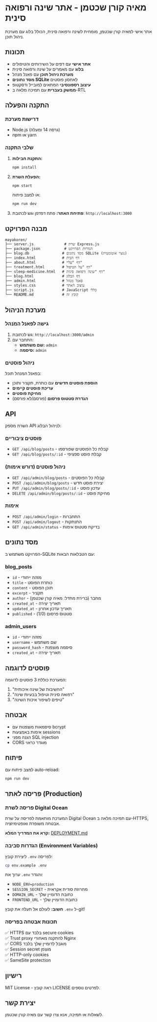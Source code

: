 # מאיה קורן שכטמן - אתר שינה ורפואה סינית

אתר אישי למאיה קורן שכטמן, מומחית לשינה ורפואה סינית, הכולל בלוג עם מערכת ניהול תוכן.

## תכונות

- **אתר אישי** עם דפים על השירותים והטיפולים
- **בלוג** עם מאמרים על שינה ורפואה סינית
- **מערכת ניהול תוכן** עם פאנל מנהל
- **מסד נתונים SQLite** לאחסון פוסטים
- **עיצוב רספונסיבי** המתאים למובייל ודסקטופ
- **ממשק בעברית** עם תמיכה מלאה ב-RTL

## התקנה והפעלה

### דרישות מערכת
- Node.js (גרסה 14 ומעלה)
- npm או yarn

### שלבי התקנה

1. **התקנת חבילות:**
   ```bash
   npm install
   ```

2. **הפעלת השרת:**
   ```bash
   npm start
   ```
   
   או למצב פיתוח:
   ```bash
   npm run dev
   ```

3. **פתיחת האתר:**
   פתח דפדפן וגש לכתובת: `http://localhost:3000`

## מבנה הפרויקט

```
mayakoren/
├── server.js              # שרת Express.js
├── package.json           # הגדרות הפרויקט
├── blog.db               # מסד נתונים SQLite (נוצר אוטומטית)
├── index.html            # דף הבית
├── about.html            # דף "עליי"
├── treatment.html        # דף "על הטיפול"
├── sleep-medicine.html   # דף "שינה ורפואה סינית"
├── blog.html             # דף הבלוג
├── admin.html            # פאנל מנהל
├── styles.css            # עיצוב האתר
├── script.js             # JavaScript כללי
└── README.md             # קובץ זה
```

## מערכת הניהול

### גישה לפאנל המנהל
1. גש לכתובת: `http://localhost:3000/admin`
2. התחבר עם:
   - **שם משתמש:** `admin`
   - **סיסמה:** `admin`

### ניהול פוסטים
בפאנל המנהל תוכל:
- **הוספת פוסטים חדשים** עם כותרת, תקציר ותוכן
- **עריכת פוסטים קיימים**
- **מחיקת פוסטים**
- **הגדרת סטטוס פרסום** (פורסם/לא פורסם)

## API

השרת מספק API לניהול הבלוג:

### פוסטים ציבוריים
- `GET /api/blog/posts` - קבלת כל הפוסטים שפורסמו
- `GET /api/blog/posts/:id` - קבלת פוסט ספציפי

### ניהול פוסטים (דורש אימות)
- `GET /api/admin/blog/posts` - קבלת כל הפוסטים
- `POST /api/admin/blog/posts` - יצירת פוסט חדש
- `PUT /api/admin/blog/posts/:id` - עדכון פוסט
- `DELETE /api/admin/blog/posts/:id` - מחיקת פוסט

### אימות
- `POST /api/admin/login` - התחברות
- `POST /api/admin/logout` - התנתקות
- `GET /api/admin/status` - בדיקת סטטוס אימות

## מסד נתונים

הפרויקט משתמש ב-SQLite עם הטבלאות הבאות:

### blog_posts
- `id` - מזהה ייחודי
- `title` - כותרת הפוסט
- `content` - תוכן הפוסט
- `excerpt` - תקציר
- `author` - מחבר (ברירת מחדל: מאיה קורן שכטמן)
- `created_at` - תאריך יצירה
- `updated_at` - תאריך עדכון אחרון
- `published` - סטטוס פרסום (1/0)

### admin_users
- `id` - מזהה ייחודי
- `username` - שם משתמש
- `password_hash` - סיסמה מוצפנת
- `created_at` - תאריך יצירה

## פוסטים לדוגמה

המערכת כוללת 3 פוסטים לדוגמה:
1. "החשיבות של שינה איכותית"
2. "רפואה סינית וטיפול בבעיות שינה"
3. "טיפים לשיפור איכות השינה"

## אבטחה

- סיסמאות מוצפנות עם bcrypt
- אימות באמצעות sessions
- הגנה מפני SQL injection
- CORS מוגדר כראוי

## פיתוח

למצב פיתוח עם auto-reload:
```bash
npm run dev
```

## פריסה לאתר (Production)

### פריסה לשרת Digital Ocean

המערכת מותאמת לפריסה על שרת Digital Ocean עם תמיכה מלאה ב-HTTPS, אבטחה משופרת ואופטימיזציה.

**קרא את המדריך המלא:** [DEPLOYMENT.md](./DEPLOYMENT.md)

### הגדרות סביבה (Environment Variables)

ליצירת קובץ `.env` לפריסה:

```bash
cp env.example .env
```

ערוך את `.env` והגדר:
- `NODE_ENV=production`
- `SESSION_SECRET` - מחרוזת סודית אקראית
- `DOMAIN_URL` - כתובת הדומיין שלך
- `FRONTEND_URL` - כתובת הדומיין שלך

**חשוב:** לעולם אל תעלה את קובץ `.env` ל-git!

### תכונות אבטחה בפריסה

✅ HTTPS בלבד עם secure cookies  
✅ Trust proxy להתקנה מאחורי Nginx  
✅ CORS מוגבל לדומיין שלך בלבד  
✅ Session secret מוצפן  
✅ HTTP-only cookies  
✅ SameSite protection  

## רישיון

MIT License - ראה קובץ LICENSE לפרטים נוספים.

## יצירת קשר

לשאלות או תמיכה, אנא צרו קשר עם מאיה קורן שכטמן.

